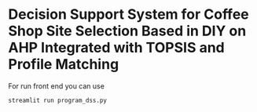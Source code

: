 # Decision Support System for Coffee Shop Site Selection Based in DIY on AHP Integrated with TOPSIS and Profile Matching

For run front end you can use 
```
streamlit run program_dss.py
```